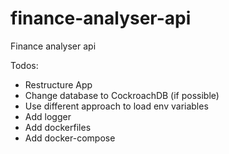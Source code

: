 # finance-analyser-api
Finance analyser api

Todos:
- Restructure App
- Change database to CockroachDB (if possible)
- Use different approach to load env variables
- Add logger
- Add dockerfiles
- Add docker-compose
